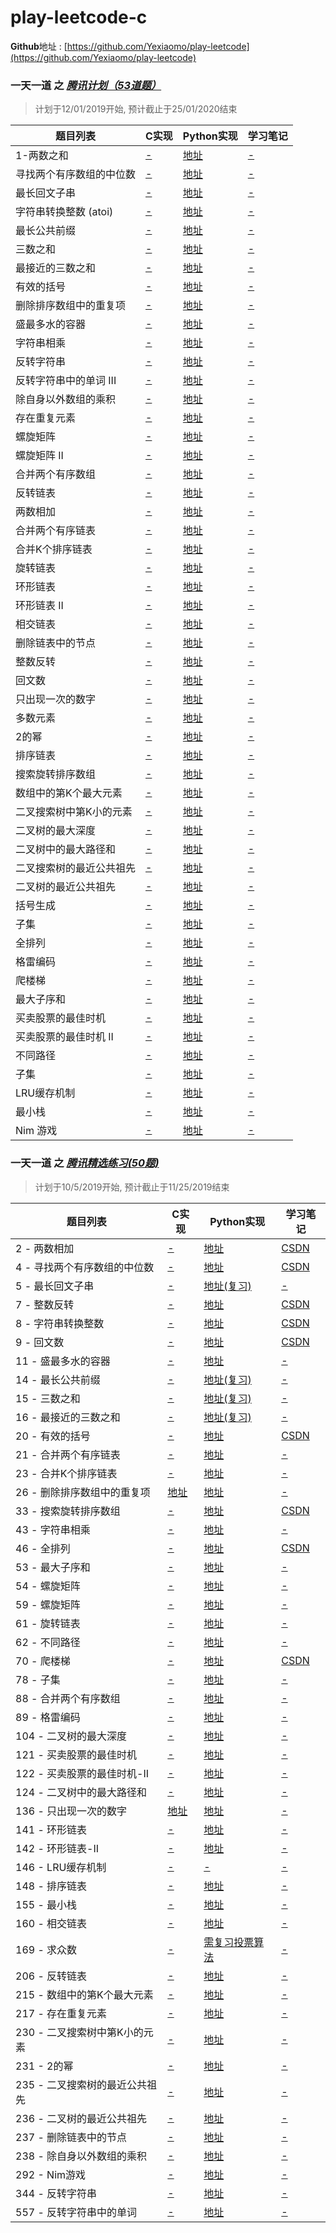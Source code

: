 # play-leetcode-c
**Github**地址 : [https://github.com/Yexiaomo/play-leetcode](https://github.com/Yexiaomo/play-leetcode)

### **一天一道** 之 *[腾讯计划（53道题）](https://leetcode-cn.com/explore/interview/card/tencent/)*
>计划于12/01/2019开始, 预计截止于25/01/2020结束

|题目列表 |C实现 |Python实现 |学习笔记 |
|--|--|--|--|
|1-两数之和| [-](#) | [地址](https://github.com/Yexiaomo/play-leetcode/blob/master/python/1-two-sum.py) | [-](#)|
|寻找两个有序数组的中位数| [-](#) | [地址](https://github.com/Yexiaomo/play-leetcode/blob/master/python/) | [-](#)|
|最长回文子串| [-](#) | [地址](https://github.com/Yexiaomo/play-leetcode/blob/master/python/) | [-](#)|
|字符串转换整数 (atoi)| [-](#) | [地址](https://github.com/Yexiaomo/play-leetcode/blob/master/python/) | [-](#)|
|最长公共前缀| [-](#) | [地址](https://github.com/Yexiaomo/play-leetcode/blob/master/python/) | [-](#)|
|三数之和| [-](#) | [地址](https://github.com/Yexiaomo/play-leetcode/blob/master/python/) | [-](#)|
|最接近的三数之和| [-](#) | [地址](https://github.com/Yexiaomo/play-leetcode/blob/master/python/) | [-](#)|
|有效的括号| [-](#) | [地址](https://github.com/Yexiaomo/play-leetcode/blob/master/python/) | [-](#)|
|删除排序数组中的重复项| [-](#) | [地址](https://github.com/Yexiaomo/play-leetcode/blob/master/python/) | [-](#)|
|盛最多水的容器| [-](#) | [地址](https://github.com/Yexiaomo/play-leetcode/blob/master/python/) | [-](#)|
|字符串相乘| [-](#) | [地址](https://github.com/Yexiaomo/play-leetcode/blob/master/python/) | [-](#)|
|反转字符串| [-](#) | [地址](https://github.com/Yexiaomo/play-leetcode/blob/master/python/) | [-](#)|
|反转字符串中的单词 III| [-](#) | [地址](https://github.com/Yexiaomo/play-leetcode/blob/master/python/) | [-](#)|
|除自身以外数组的乘积| [-](#) | [地址](https://github.com/Yexiaomo/play-leetcode/blob/master/python/) | [-](#)|
|存在重复元素| [-](#) | [地址](https://github.com/Yexiaomo/play-leetcode/blob/master/python/) | [-](#)|
|螺旋矩阵| [-](#) | [地址](https://github.com/Yexiaomo/play-leetcode/blob/master/python/) | [-](#)|
|螺旋矩阵 II| [-](#) | [地址](https://github.com/Yexiaomo/play-leetcode/blob/master/python/) | [-](#)|
|合并两个有序数组| [-](#) | [地址](https://github.com/Yexiaomo/play-leetcode/blob/master/python/) | [-](#)|
|反转链表| [-](#) | [地址](https://github.com/Yexiaomo/play-leetcode/blob/master/python/) | [-](#)|
|两数相加| [-](#) | [地址](https://github.com/Yexiaomo/play-leetcode/blob/master/python/) | [-](#)|
|合并两个有序链表| [-](#) | [地址](https://github.com/Yexiaomo/play-leetcode/blob/master/python/) | [-](#)|
|合并K个排序链表| [-](#) | [地址](https://github.com/Yexiaomo/play-leetcode/blob/master/python/) | [-](#)|
|旋转链表| [-](#) | [地址](https://github.com/Yexiaomo/play-leetcode/blob/master/python/) | [-](#)|
|环形链表| [-](#) | [地址](https://github.com/Yexiaomo/play-leetcode/blob/master/python/) | [-](#)|
|环形链表 II| [-](#) | [地址](https://github.com/Yexiaomo/play-leetcode/blob/master/python/) | [-](#)|
|相交链表| [-](#) | [地址](https://github.com/Yexiaomo/play-leetcode/blob/master/python/) | [-](#)|
|删除链表中的节点| [-](#) | [地址](https://github.com/Yexiaomo/play-leetcode/blob/master/python/) | [-](#)|
|整数反转| [-](#) | [地址](https://github.com/Yexiaomo/play-leetcode/blob/master/python/) | [-](#)|
|回文数| [-](#) | [地址](https://github.com/Yexiaomo/play-leetcode/blob/master/python/) | [-](#)|
|只出现一次的数字| [-](#) | [地址](https://github.com/Yexiaomo/play-leetcode/blob/master/python/) | [-](#)|
|多数元素| [-](#) | [地址](https://github.com/Yexiaomo/play-leetcode/blob/master/python/) | [-](#)|
|2的幂| [-](#) | [地址](https://github.com/Yexiaomo/play-leetcode/blob/master/python/) | [-](#)|
|排序链表| [-](#) | [地址](https://github.com/Yexiaomo/play-leetcode/blob/master/python/) | [-](#)|
|搜索旋转排序数组| [-](#) | [地址](https://github.com/Yexiaomo/play-leetcode/blob/master/python/) | [-](#)|
|数组中的第K个最大元素| [-](#) | [地址](https://github.com/Yexiaomo/play-leetcode/blob/master/python/) | [-](#)|
|二叉搜索树中第K小的元素| [-](#) | [地址](https://github.com/Yexiaomo/play-leetcode/blob/master/python/) | [-](#)|
|二叉树的最大深度| [-](#) | [地址](https://github.com/Yexiaomo/play-leetcode/blob/master/python/) | [-](#)|
|二叉树中的最大路径和| [-](#) | [地址](https://github.com/Yexiaomo/play-leetcode/blob/master/python/) | [-](#)|
|二叉搜索树的最近公共祖先| [-](#) | [地址](https://github.com/Yexiaomo/play-leetcode/blob/master/python/) | [-](#)|
|二叉树的最近公共祖先| [-](#) | [地址](https://github.com/Yexiaomo/play-leetcode/blob/master/python/) | [-](#)|
|括号生成| [-](#) | [地址](https://github.com/Yexiaomo/play-leetcode/blob/master/python/) | [-](#)|
|子集| [-](#) | [地址](https://github.com/Yexiaomo/play-leetcode/blob/master/python/) | [-](#)|
|全排列| [-](#) | [地址](https://github.com/Yexiaomo/play-leetcode/blob/master/python/) | [-](#)|
|格雷编码| [-](#) | [地址](https://github.com/Yexiaomo/play-leetcode/blob/master/python/) | [-](#)|
|爬楼梯| [-](#) | [地址](https://github.com/Yexiaomo/play-leetcode/blob/master/python/) | [-](#)|
|最大子序和| [-](#) | [地址](https://github.com/Yexiaomo/play-leetcode/blob/master/python/) | [-](#)|
|买卖股票的最佳时机| [-](#) | [地址](https://github.com/Yexiaomo/play-leetcode/blob/master/python/) | [-](#)|
|买卖股票的最佳时机 II| [-](#) | [地址](https://github.com/Yexiaomo/play-leetcode/blob/master/python/) | [-](#)|
|不同路径| [-](#) | [地址](https://github.com/Yexiaomo/play-leetcode/blob/master/python/) | [-](#)|
|子集| [-](#) | [地址](https://github.com/Yexiaomo/play-leetcode/blob/master/python/) | [-](#)|
|LRU缓存机制| [-](#) | [地址](https://github.com/Yexiaomo/play-leetcode/blob/master/python/) | [-](#)|
|最小栈| [-](#) | [地址](https://github.com/Yexiaomo/play-leetcode/blob/master/python/) | [-](#)|
|Nim 游戏| [-](#) | [地址](https://github.com/Yexiaomo/play-leetcode/blob/master/python/) | [-](#)|


### **一天一道** 之 *[腾讯精选练习(50题)](https://leetcode-cn.com/problemset/50/)*

>计划于10/5/2019开始, 预计截止于11/25/2019结束


|题目列表 |C实现 |Python实现 |学习笔记 |
|--|--|--|--|
|2 - 两数相加| [-](#) | [地址](https://github.com/Yexiaomo/play-leetcode/blob/master/python/2-AddTwoNumbers.py) | [CSDN](https://blog.csdn.net/qq_32603745/article/details/102175940)|
|4 - 寻找两个有序数组的中位数| [-](#) | [地址](https://github.com/Yexiaomo/play-leetcode/blob/master/python/4-median-of-two-sorted-arrays.py) | [CSDN](https://blog.csdn.net/qq_32603745/article/details/102211227)|
|5 - 最长回文子串| [-](#) | [地址(复习)](https://github.com/Yexiaomo/play-leetcode/blob/master/python/5-longest-palindromic-substring.py) | [-](#)|
|7 - 整数反转| [-](#) | [地址](https://github.com/Yexiaomo/play-leetcode/blob/master/python/7-reverse-integer.py) | [CSDN](https://blog.csdn.net/qq_32603745/article/details/85406730)|
|8 - 字符串转换整数| [-](#) | [地址](https://github.com/Yexiaomo/play-leetcode/blob/master/python/8-string-to-integer-atoi.py) | [CSDN](https://blog.csdn.net/qq_32603745/article/details/102451802)|
|9 - 回文数| [-](#) | [地址](https://github.com/Yexiaomo/play-leetcode/blob/master/python/9-palindrome-number.py) | [CSDN](https://blog.csdn.net/qq_32603745/article/details/102474168)|
|11 - 盛最多水的容器| [-](#) | [地址](https://github.com/Yexiaomo/play-leetcode/blob/master/python/11-container-with-most-water.py) | [-](#)|
|14 - 最长公共前缀| [-](#) | [地址(复习)](https://github.com/Yexiaomo/play-leetcode/blob/master/python/14-longest-common-prefix.py) | [-](#)|
|15 - 三数之和| [-](#) | [地址(复习)](https://github.com/Yexiaomo/play-leetcode/blob/master/python/15-3sum.py) | [-](#)|
|16 - 最接近的三数之和| [-](#) | [地址(复习)](https://github.com/Yexiaomo/play-leetcode/blob/master/python/3sum-closest.py) | [-](#)|
|20 - 有效的括号| [-](#) | [地址](https://github.com/Yexiaomo/play-leetcode/blob/master/python/20-valid-parentheses.py) | [CSDN](https://blog.csdn.net/qq_32603745/article/details/102564913)|
|21 - 合并两个有序链表| [-](#) | [地址](https://github.com/Yexiaomo/play-leetcode/blob/master/python/21-merge-two-sorted-lists.py) | [-](#)|
|23 - 合并K个排序链表| [-](#) | [地址](https://github.com/Yexiaomo/play-leetcode/blob/master/python/23-merge-k-sorted-lists.py) | [-](#)|
|26 - 删除排序数组中的重复项| [地址](https://github.com/Yexiaomo/play-leetcode/blob/master/c/26-RemoveDuplicatesfromSortedArray.c) | [地址](https://github.com/Yexiaomo/play-leetcode/blob/master/python/26-remove-duplicates-from-sorted-array.py) | [-](#)|
|33 - 搜索旋转排序数组| [-](#) | [地址](https://github.com/Yexiaomo/play-leetcode/blob/master/python/33-search-in-rotated-sorted-array.py) | [CSDN](https://blog.csdn.net/qq_32603745/article/details/102635701)|
|43 - 字符串相乘| [-](#) | [地址](https://github.com/Yexiaomo/play-leetcode/blob/master/python/43-multiply-strings.py) | [-](#)|
|46 - 全排列| [-](#) | [地址](https://github.com/Yexiaomo/play-leetcode/blob/master/python/46-permutations.py) | [CSDN](https://blog.csdn.net/qq_32603745/article/details/102672672)|
|53 - 最大子序和| [-](#) | [地址](https://github.com/Yexiaomo/play-leetcode/blob/master/python/53-maximum-subarray.py) | [-](#)|
|54 - 螺旋矩阵| [-](#) | [地址](https://github.com/Yexiaomo/play-leetcode/blob/master/python/54-spiral-matrix.py) | [-](#)|
|59 - 螺旋矩阵| [-](#) | [地址](https://github.com/Yexiaomo/play-leetcode/blob/master/python/59-spiral-matrix-ii.py) | [-](#)|
|61 - 旋转链表| [-](#) | [地址](https://github.com/Yexiaomo/play-leetcode/blob/master/python/61-rotate-list.py) | [-](#)|
|62 - 不同路径| [-](#) | [地址](https://github.com/Yexiaomo/play-leetcode/blob/master/python/62-unique-paths.py) | [-](#)|
|70 - 爬楼梯| [-](#) | [地址](https://github.com/Yexiaomo/play-leetcode/blob/master/python/70-climbing-stairs.py) | [CSDN](https://blog.csdn.net/qq_32603745/article/details/102764791)|
|78 - 子集| [-](#) | [地址](https://github.com/Yexiaomo/play-leetcode/blob/master/python/78-subsets.py) | [-](#)|
|88 - 合并两个有序数组| [-](#) | [地址](https://github.com/Yexiaomo/play-leetcode/blob/master/python/88-merge-sorted-array.py) | [-](#)|
|89 - 格雷编码| [-](#) | [地址](https://github.com/Yexiaomo/play-leetcode/blob/master/python/89-gray-code.py) | [-](#)|
|104 - 二叉树的最大深度| [-](#) | [地址](https://github.com/Yexiaomo/play-leetcode/blob/master/python/104-maximum-depth-of-binary-tree.py) | [-](#)|
|121 - 买卖股票的最佳时机| [-](#) | [地址](https://github.com/Yexiaomo/play-leetcode/blob/master/python/121-best-time-to-buy-and-sell-stock.py) | [-](#)|
|122 - 买卖股票的最佳时机-II| [-](#) | [地址](https://github.com/Yexiaomo/play-leetcode/blob/master/python/122-best-time-to-buy-and-sell-stock-ii.py) | [-](#)|
|124 - 二叉树中的最大路径和| [-](#) | [地址](https://github.com/Yexiaomo/play-leetcode/blob/master/python/124-binary-tree-maximum-path-sum.py) | [-](#)|
|136 - 只出现一次的数字| [地址](https://github.com/Yexiaomo/play-leetcode/blob/master/c/136-single-number.c) | [地址](https://github.com/Yexiaomo/play-leetcode/blob/master/python/136-single-number.py) | [-](#)|
|141 - 环形链表| [-](#) | [地址](https://github.com/Yexiaomo/play-leetcode/blob/master/python/141-linked-list-cycle.py) | [-](#)|
|142 - 环形链表-II| [-](#) | [地址](https://github.com/Yexiaomo/play-leetcode/blob/master/python/142-linked-list-cycle-ii.py) | [-](#)|
|146 - LRU缓存机制| [-](#) | [-](#) | [-](#)|
|148 - 排序链表| [-](#) | [地址](https://github.com/Yexiaomo/play-leetcode/blob/master/python/148-sort-list.py) | [-](#)|
|155 - 最小栈| [-](#) | [地址](https://github.com/Yexiaomo/play-leetcode/blob/master/python/155-min-stack.py) | [-](#)|
|160 - 相交链表| [-](#) | [地址](https://github.com/Yexiaomo/play-leetcode/blob/master/python/160-intersection-of-two-linked-lists.py) | [-](#)|
|169 - 求众数| [-](#) | [需复习投票算法](https://github.com/Yexiaomo/play-leetcode/blob/master/python/169-majority-element.py) | [-](#)|
|206 - 反转链表| [-](#) | [地址](https://github.com/Yexiaomo/play-leetcode/blob/master/python/206-reverse-linked-list.py) | [-](#)|
|215 - 数组中的第K个最大元素| [-](#) | [地址](https://github.com/Yexiaomo/play-leetcode/blob/master/python/215-kth-largest-element-in-an-array.py) | [-](#)|
|217 - 存在重复元素| [-](#) | [地址](https://github.com/Yexiaomo/play-leetcode/blob/master/python/217-contains-duplicate.py) | [-](#)|
|230 - 二叉搜索树中第K小的元素| [-](#) | [地址](https://github.com/Yexiaomo/play-leetcode/blob/master/python/230-kth-smallest-element-in-a-bst.py) | [-](#)|
|231 - 2的幂| [-](#) | [地址](https://github.com/Yexiaomo/play-leetcode/blob/master/python/231-power-of-two.py) | [-](#)|
|235 - 二叉搜索树的最近公共祖先| [-](#) | [地址](https://github.com/Yexiaomo/play-leetcode/blob/master/python/235-lowest-common-ancestor-of-a-binary-search-tree.py) | [-](#)|
|236 - 二叉树的最近公共祖先| [-](#) | [地址](https://github.com/Yexiaomo/play-leetcode/blob/master/python/236-lowest-common-ancestor-of-a-binary-tree.py) | [-](#)|
|237 - 删除链表中的节点| [-](#) | [地址](https://github.com/Yexiaomo/play-leetcode/blob/master/python/237-delete-node-in-a-linked-list.py) | [-](#)|
|238 - 除自身以外数组的乘积| [-](#) | [地址](https://github.com/Yexiaomo/play-leetcode/blob/master/python/238-product-of-array-except-self.py) | [-](#)|
|292 - Nim游戏| [-](#) | [地址](https://github.com/Yexiaomo/play-leetcode/blob/master/python/292-nim-game.py) | [-](#)|
|344 - 反转字符串| [-](#) | [地址](https://github.com/Yexiaomo/play-leetcode/blob/master/python/344-reverse-string.py) | [-](#)|
|557 - 反转字符串中的单词| [-](#) | [地址](https://github.com/Yexiaomo/play-leetcode/blob/master/python/557-reverse-words-in-a-string-iii.py) | [-](#)|
